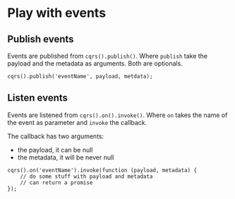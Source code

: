 # Play with events

## Publish events

Events are published from `cqrs().publish()`.
Where `publish` take the payload and the metadata as arguments.
Both are optionals.

```
cqrs().publish('eventName', payload, metdata);
```

## Listen events

Events are listened from `cqrs().on().invoke()`.
Where `on` takes the name of the event as parameter and `invoke` the callback.

The callback has two arguments:
- the payload, it can be null
- the metadata, it will be never null

```
cqrs().on('eventName').invoke(function (payload, metadata) {
    // do some stuff with payload and metadata
    // can return a promise
});
```
